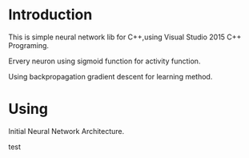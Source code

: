# Introduction

This is simple neural network lib for C++,using Visual Studio 2015 C++ Programing.

Ervery neuron using sigmoid function for activity function.

Using backpropagation gradient descent for learning method.

# Using

Initial Neural Network Architecture.

test

